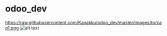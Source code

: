 # odoo_dev
https://raw.githubusercontent.com/Kanakku/odoo_dev/master/images/to/cap1.png
![alt text](https://raw.githubusercontent.com/Kanakku/odoo_dev/master/images/to/cap1.png)
